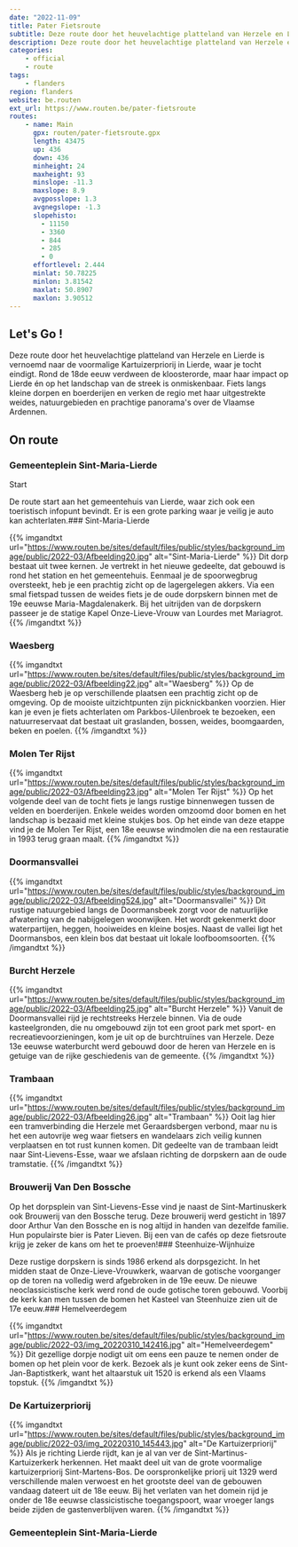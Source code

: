 ```yaml
---
date: "2022-11-09"
title: Pater Fietsroute
subtitle: Deze route door het heuvelachtige platteland van Herzele en Lierde is vernoemd naar de voormalige Kartuizerpriorij in Lierde, waar je tocht eindigt
description: Deze route door het heuvelachtige platteland van Herzele en Lierde is vernoemd naar de voormalige Kartuizerpriorij in Lierde, waar je tocht eindigt
categories:
    - official
    - route
tags:
    - flanders
region: flanders
website: be.routen
ext_url: https://www.routen.be/pater-fietsroute
routes:
    - name: Main
      gpx: routen/pater-fietsroute.gpx
      length: 43475
      up: 436
      down: 436
      minheight: 24
      maxheight: 93
      minslope: -11.3
      maxslope: 8.9
      avgposslope: 1.3
      avgnegslope: -1.3
      slopehisto:
        - 11150
        - 3360
        - 844
        - 285
        - 0
      effortlevel: 2.444
      minlat: 50.78225
      minlon: 3.81542
      maxlat: 50.8907
      maxlon: 3.90512
---
```


## Let's Go ! 

Deze route door het heuvelachtige platteland van Herzele en Lierde is vernoemd naar de voormalige Kartuizerpriorij in Lierde, waar je tocht eindigt. Rond de 18de eeuw verdween de kloosterorde, maar haar impact op Lierde én op het landschap van de streek is onmiskenbaar. Fiets langs kleine dorpen en boerderijen en verken de regio met haar uitgestrekte weides, natuurgebieden en prachtige panorama's over de Vlaamse Ardennen.

## On route

### Gemeenteplein Sint-Maria-Lierde

Start

De route start aan het gemeentehuis van Lierde, waar zich ook een toeristisch infopunt bevindt. Er is een grote parking waar je veilig je auto kan achterlaten.### Sint-Maria-Lierde

{{% imgandtxt url="https://www.routen.be/sites/default/files/public/styles/background_image/public/2022-03/Afbeelding20.jpg" alt="Sint-Maria-Lierde" %}}
Dit dorp bestaat uit twee kernen. Je vertrekt in het nieuwe gedeelte, dat gebouwd is rond het station en het gemeentehuis. Eenmaal je de spoorwegbrug oversteekt, heb je een prachtig zicht op de lagergelegen akkers. Via een smal fietspad tussen de weides fiets je de oude dorpskern binnen met de 19e eeuwse Maria-Magdalenakerk. Bij het uitrijden van de dorpskern passeer je de statige Kapel Onze-Lieve-Vrouw van Lourdes met Mariagrot.
{{% /imgandtxt %}}

### Waesberg

{{% imgandtxt url="https://www.routen.be/sites/default/files/public/styles/background_image/public/2022-03/Afbeelding22.jpg" alt="Waesberg" %}}
Op de Waesberg heb je op verschillende plaatsen een prachtig zicht op de omgeving. Op de mooiste uitzichtpunten zijn picknickbanken voorzien. Hier kan je even je fiets achterlaten om Parkbos-Uilenbroek te bezoeken, een natuurreservaat dat bestaat uit graslanden, bossen, weides, boomgaarden, beken en poelen.
{{% /imgandtxt %}}

### Molen Ter Rijst

{{% imgandtxt url="https://www.routen.be/sites/default/files/public/styles/background_image/public/2022-03/Afbeelding23.jpg" alt="Molen Ter Rijst" %}}
Op het volgende deel van de tocht fiets je langs rustige binnenwegen tussen de velden en boerderijen. Enkele weides worden omzoomd door bomen en het landschap is bezaaid met kleine stukjes bos. Op het einde van deze etappe vind je de Molen Ter Rijst, een 18e eeuwse windmolen die na een restauratie in 1993 terug graan maalt.
{{% /imgandtxt %}}

### Doormansvallei

{{% imgandtxt url="https://www.routen.be/sites/default/files/public/styles/background_image/public/2022-03/Afbeelding524.jpg" alt="Doormansvallei" %}}
Dit rustige natuurgebied langs de Doormansbeek zorgt voor de natuurlijke afwatering van de nabijgelegen woonwijken. Het wordt gekenmerkt door waterpartijen, heggen, hooiweides en kleine bosjes. Naast de vallei ligt het Doormansbos, een klein bos dat bestaat uit lokale loofboomsoorten.
{{% /imgandtxt %}}

### Burcht Herzele

{{% imgandtxt url="https://www.routen.be/sites/default/files/public/styles/background_image/public/2022-03/Afbeelding25.jpg" alt="Burcht Herzele" %}}
Vanuit de Doormansvallei rijd je rechtstreeks Herzele binnen. Via de oude kasteelgronden, die nu omgebouwd zijn tot een groot park met sport- en recreatievoorzieningen, kom je uit op de burchtruïnes van Herzele. Deze 13e eeuwse waterburcht werd gebouwd door de heren van Herzele en is getuige van de rijke geschiedenis van de gemeente.
{{% /imgandtxt %}}

### Trambaan

{{% imgandtxt url="https://www.routen.be/sites/default/files/public/styles/background_image/public/2022-03/Afbeelding26.jpg" alt="Trambaan" %}}
Ooit lag hier een tramverbinding die Herzele met Geraardsbergen verbond, maar nu is het een autovrije weg waar fietsers en wandelaars zich veilig kunnen verplaatsen en tot rust kunnen komen. Dit gedeelte van de trambaan leidt naar Sint-Lievens-Esse, waar we afslaan richting de dorpskern aan de oude tramstatie.
{{% /imgandtxt %}}

### Brouwerij Van Den Bossche

Op het dorpsplein van Sint-Lievens-Esse vind je naast de Sint-Martinuskerk ook Brouwerij van den Bossche terug. Deze brouwerij werd gesticht in 1897 door Arthur Van den Bossche en is nog altijd in handen van dezelfde familie. Hun populairste bier is Pater Lieven. Bij een van de cafés op deze fietsroute krijg je zeker de kans om het te proeven!### Steenhuize-Wijnhuize

Deze rustige dorpskern is sinds 1986 erkend als dorpsgezicht. In het midden staat de Onze-Lieve-Vrouwkerk, waarvan de gotische voorganger op de toren na volledig werd afgebroken in de 19e eeuw. De nieuwe neoclassicistische kerk werd rond de oude gotische toren gebouwd. Voorbij de kerk kan men tussen de bomen het Kasteel van Steenhuize zien uit de 17e eeuw.### Hemelveerdegem

{{% imgandtxt url="https://www.routen.be/sites/default/files/public/styles/background_image/public/2022-03/img_20220310_142416.jpg" alt="Hemelveerdegem" %}}
Dit gezellige dorpje nodigt uit om eens een pauze te nemen onder de bomen op het plein voor de kerk. Bezoek als je kunt ook zeker eens de Sint-Jan-Baptistkerk, want het altaarstuk uit 1520 is erkend als een Vlaams topstuk.
{{% /imgandtxt %}}

### De Kartuizerpriorij

{{% imgandtxt url="https://www.routen.be/sites/default/files/public/styles/background_image/public/2022-03/img_20220310_145443.jpg" alt="De Kartuizerpriorij" %}}
Als je richting Lierde rijdt, kan je al van ver de Sint-Martinus-Kartuizerkerk herkennen. Het maakt deel uit van de grote voormalige kartuizerpriorij Sint-Martens-Bos. De oorspronkelijke priorij uit 1329 werd verschillende malen verwoest en het grootste deel van de gebouwen vandaag dateert uit de 18e eeuw. Bij het verlaten van het domein rijd je onder de 18e eeuwse classicistische toegangspoort, waar vroeger langs beide zijden de gastenverblijven waren.
{{% /imgandtxt %}}

### Gemeenteplein Sint-Maria-Lierde


